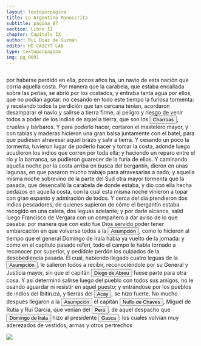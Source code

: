 ```yaml
---
layout: textoporpagina
title: La Argentina Manuscrita
subtitle: página 87
section: Libro II
chapter: Capítulo IX
author: Rui Díaz de Guzmán
editor: HD CAICYT LAB
type: textoporpagina
img: pg_0091
---
```


<div class="row">
    <div class="column">
<p>por haberse perdido en ella, pocos años ha, un navío de esta nación que corría aquella costa. Por manera que la carabela, que estaba encallada sobre las peñas, se abrió por los costados, y entraba tanta agua por ellos, que no podían agotar: no cesando en todo este tiempo la furiosa tormenta: y recelando todos la perdición que tan cercana tenían, acordaron desamparar el navío y salirse a tierra firme, al peligro y riesgo de venir todos a poder de los indios de aquella tierra, que son los <button class="balloon" data-balloon-pos="up" data-balloon-length="large" data-balloon="Charrúas. Indios del territorio oriental; están en continua guerra con los Arachanes. Corren en la costa de Maldonado. Ocupan las costas del Uruguay. Son crueles y bárbaros. Unas de las tribus más feroces, más indómitas y más salvajes de estas regiones. Eran dueños del territorio que forma ahora el Estado Oriental, y que defendieron palmo a palmo, con un tesón extraordinario. Su lucha empezó con el primer descubridor del Río de la Plata, y acabó cuando ellos acabaron. Entre la muerte de Solís, y el exterminio de esta tribu, han mediado tres siglos de guerras, de destrucción y de espanto. Cuando se sentían débiles para arrostrar solos el poder de los españoles, solicitaban la alianza de otros pueblos, tan bárbaros como ellos, y en cuya amistad permanecían mientras existía el peligro. La de los Minuanes duró más tiempo por la conformidad de sus costumbres, y sobre todo, de su embrutecimiento. Si faltasen argumentos para mostrar la extravagancia de una paradoja, sostenida con todo el brillo de la elocuencia por un profundo pensador del siglo pasado, bastaría delinear el cuadro degradante de la vida doméstica de los Charrúas, como una prueba incontestable de las miserias, de los padecimientos y de la ignominia del hombre salvaje, ¡que se pretendió sobreponer al civilizado! Su modo de llorar la muerte de algún pariente inmediato, consistía en un cúmulo de prácticas absurdas y de actos inhumanos, muy parecidos a las expiaciones voluntarias de los Derviches; y la única deducción que debe sacarse de esta coincidencia es, que el espíritu humano cae en los mismos extravíos, sea que lo ofusca la ignorancia, o que lo ciega la superstición. Los Charrúas, constantes en su sistema de ataque y de pillaje, no cesaban de mantener en alarma a los habitantes de la Banda Oriental, desde la frontera del Brasil, donde se habían fijado últimamente entre las cabezadas de los ríos Cuareheim e Ibirapuitá-mini. Fueron perseguidos y exterminados por una fuerza oriental, al mando del Señor General don Fructuoso Rivera, en 1831. Solo así pudo librarse el Estado vecino de tan incómodos moradores. En el día sería tal vez difícil juntar treinta individuos de una tribu, que fue tan formidable en tiempos pasados. En su nombre se halla cifrada toda su historia -Charrúa, en guaraní, quiere decir, somos turbulentos y revoltosos (Cha, nosotros, y rru, enojadizo).">Charrúas</button>, crueles y bárbaros. Y para poderlo hacer, cortaron el mastelero mayor, y con tablas y maderas hicieron una gran balsa juntamente con el batel, para que pudiesen atravesar aquel brazo y salir a tierra. Y cesando un poco la tormenta, tuvieron lugar de poderlo hacer y tomar la costa, adonde luego acudieron los indios que corren por toda ella; y haciendo un reparo entre el río y la barranca, se pudieron guarecer de la furia de ellos. Y caminando aquella noche por la costa arriba en busca del bergantín, dieron en unas lagunas, en que pasaron mucho trabajo para atravesarlas a nado; y aquella misma noche sobrevino de la parte del Sud otra mayor tormenta que la pasada, que desencalló la carabela de donde estaba, y dio con ella hecha pedazos en aquella costa, con la cual esta misma noche vinieron a topar con gran espanto y admiración de todos. Y cerca del día prendieron dos indios pescadores, de quienes supieron de cómo el bergantín estaba recogido en una caleta, dos leguas adelante; y por darle alcance, salid luego Francisco de Vergara con un compañero a dar aviso de lo que pasaba: por manera que con esto fue Dios servido poder tener embarcación en que volverse todos a la <a href="https://recogito.pelagios.org/document/wzqxhk0h3vpikm/part/1/edit#f8f142a0-1395-4d48-97cd-7349f7cb30c7" target="_blank"><button class="balloon" data-balloon-pos="up" data-balloon-length="large" data-balloon="Asunción del Paraguay.">Asumpción</button></a>, como lo hicieron al tiempo que el general Domingo de Irala había ya vuelto de la jornada: y como en el capítulo pasado referí, todo el campo le había tornado a reconocer por superior, y pedídole perdón los culpados de la desobediencia pasada. El cual, habiendo llegado cuatro leguas de la <a href="https://recogito.pelagios.org/document/wzqxhk0h3vpikm/part/1/edit#3fbdd8b3-767d-4bf6-9f01-4fc3eac8d0d8" target="_blank"><button class="balloon" data-balloon-pos="up" data-balloon-length="large" data-balloon="Asunción del Paraguay.">Asumpción</button></a>, le salieron todos a recibir, reconociéndole por su General y Justicia mayor, sin que el capitán <button class="balloon" data-balloon-pos="up" data-balloon-length="large" data-balloon="Abreu (Diego), de Sevilla; viene con don Pedro de Mendoza. Derrota a los indios cerca de Corpus. Se le cree autor de la sentencia contra la Maldonado. Vuelve a Buenos Aires, para hacer evacuar el Fuerte, y lleva la gente a la Asumpción. Trae socorros al convoy de Cabeza de Vaca. Es electo Gobernador en ausencia de Irala; se conspira contra su persona. Prende al jefe del complot, y lo condena a muerte. Informa a España de su nombramiento; se resiste a devolver el mando al Gobernador Irala; se retira a las tierras de los indios. No quiere volver a la ciudad. Es sorprendido y herido. Lo llevan muerto a la Asumpción.">Diego de Abreu</button> fuese parte para otra cosa. Y así determinó salirse luego del pueblo con todos sus amigos, no le osando aguardar ni resistir en aquel puesto; y entrándose por los pueblos de indios del Ibitiruzá, y tierras del <button class="balloon" data-balloon-pos="up" data-balloon-length="large" data-balloon="Pueblo de Paraguay. Podría tratarse de Acahay?">Acay</button>, se hizo fuerte. No mucho después llegaron a la <a href="https://recogito.pelagios.org/document/wzqxhk0h3vpikm/part/1/edit#25253c5c-ef55-44d8-8779-52c045cc04c4" target="_blank"><button class="balloon" data-balloon-pos="up" data-balloon-length="large" data-balloon="Asunción del Paraguay.">Asumpción</button></a> el capitán <button class="balloon" data-balloon-pos="up" data-balloon-length="large" data-balloon="Ñuflo de Chaves o menos conocido como Nufrio de Chávez (Cáceres de la Extremadura leonesa, Corona de España, 1518 – aldea Mitimi de la laguna de los Xarayes, gobernación de Santa Cruz de la Sierra del Virreinato del Perú, 3 de octubre de 1568) era un explorador y conquistador español, conocido por sus exploraciones del actual territorio del Paraguay y la zona suroriental de la actual Bolivia y por haber fundado la ciudad de Santa Cruz de la Sierra en 1561. Fue el continuador de la política colonizadora de Domingo Martínez de Irala.Su actividad permitió extender la colonización por esas regiones. Fue el primer hombre que atravesó el continente, partiendo del Atlántico al Pacífico, para lograr la conquista del centro de América meridional. Su temprana muerte no supuso la interrupción de la actividad conquistadora de todo el territorio que hoy conforma esa extensa comarca, porque su legado quedó en las gentes de la vieja ciudad, quienes extendieron su cultura por todo lo que hoy se conoce como el Oriente Boliviano.">Nuflo de Chaves</button>, Miguel de Rutia y Rui García, que venían del <a href="https://recogito.pelagios.org/document/wzqxhk0h3vpikm/part/1/edit#32d1e513-0dba-4d88-b160-81ed5f5dda46" target="_blank"><button class="balloon" data-balloon-pos="up" data-balloon-length="large" data-balloon="Entendido como virreinato del Perú.">Perú</button></a>, de aquel despacho que <button class="balloon" data-balloon-pos="up" data-balloon-length="large" data-balloon="Domingo Martínez de Irala (Vergara de la Hermandad de Guipúzcoa, Corona de Castilla, 1509 - Asunción del Paraguay, Virreinato del Perú, 3 de octubre de 1556) fue un conquistador, explorador y colonizador español que como lugarteniente de Juan de Ayolas quien lo nombrara interinamente hasta que regresara como teniente de gobernador de La Candelaria en 1537, luego lo sería de hecho, y posteriormente elegido por el pueblo según real cédula, como teniente de gobernador general de Asunción.Ocupó tres veces el cargo de gobernador interino del Río de la Plata y del Paraguay, en los períodos de 1539 a 1542, de 1544 hasta 1548 y por último desde 1549. El emperador Carlos V lo nombraría definitivamente como titular en el cargo gubernamental en el año 1555, que lo ostentaría hasta su fallecimiento.En 1543 fundó en el Chaco Boreal el Puerto de los Reyes, a orillas del río Paraguay y del pantano de los Jarayes, sobre las costas de la laguna La Gaiba. Avellaneda, Mercedes; Perusset, Macarena, &quot;Irala, el primer estratega del Plata&quot;, en Historia Paraguaya. Anuario de la Academia Paraguaya de la Historia, vol. XLVI, 2006, pp. 319-363.Lafuente Machain, Ricardo, El gobernador Domingo de Irala, Asunción, Academia Paraguaya de la Historia, 2005 [1939].">Domingo de Irala</button> hizo al presidente <button class="balloon" data-balloon-pos="up" data-balloon-length="large" data-balloon="Pedro de la Gasca o bien Pedro Lagasca (Navarregadilla de Ávila, Corona de Castilla, agosto de 1493 – Sigüenza de Guadalajara, Corona de España, 13 de noviembre de 1567) era un sacerdote, funcionario, diplomático y militar español del siglo XVI que fue nombrado caballero de la Orden de Santiago y consejero del Tribunal del Santo Oficio. Fue designado en 1546 como presidente de la Real Audiencia de Lima con la misión de acabar con la rebelión de Gonzalo Pizarro en el Virreinato del Perú, cumpliendo cabalmente su cometido, y ha pasado a la historia con el apelativo de Pacificador. Hizo luego un ordenamiento general del territorio y culminó su brillante carrera como obispo de Palencia desde 1550 y luego de Sigüenza desde 1561 hasta su fallecimiento.">Gasca</button>: los cuales volvían muy aderezados de vestidos, armas y otros pertrechos </p></div>

<div class="column">
<a href="{{site.baseurl}}/assets/img/argentina_manuscrita/{{page.img}}.jpg"><img src="{{site.baseurl}}/assets/img/argentina_manuscrita/{{page.img}}.jpg"></a>
</div>
</div>